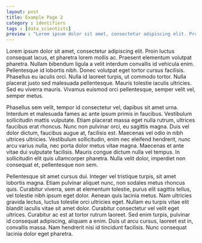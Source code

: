 ```yaml
---
layout: post
title: Example Page 2
category : identifiers
tags : [data_scientists]
preview : "Lorem ipsum dolor sit amet, consectetur adipiscing elit. Proin luctus consequat lacus, et pharetra lorem mollis ac. Praesent elementum volutpat pharetra."
---
```


Lorem ipsum dolor sit amet, consectetur adipiscing elit. Proin luctus consequat lacus, et pharetra lorem mollis ac. Praesent elementum volutpat pharetra. Nullam bibendum ligula a velit interdum convallis id vehicula enim. Pellentesque id lobortis nibh. Donec volutpat eget tortor cursus facilisis. Phasellus eu iaculis orci. Nulla id laoreet turpis, ut commodo tortor. Nulla placerat justo sed malesuada pellentesque. Mauris tolestie iaculis ultricies. Sed eu viverra mauris. Vivamus euismod orci pellentesque, semper velit vel, semper metus.

Phasellus sem velit, tempor id consectetur vel, dapibus sit amet urna. Interdum et malesuada fames ac ante ipsum primis in faucibus. Vestibulum sollicitudin mattis vulputate. Etiam placerat massa eget nulla rutrum, ultrices faucibus erat rhoncus. Nunc non pulvinar orci, eu sagittis magna. Duis vel dolor dictum, faucibus augue at, facilisis est. Maecenas vel odio in nibh ultrices ultricies. Vestibulum sollicitudin, enim nec eleifend hendrerit, nunc arcu varius nulla, nec porta dolor metus vitae magna. Maecenas et ante vitae dui vulputate facilisis. Mauris congue dictum nulla vel tempus. In sollicitudin elit quis ullamcorper pharetra. Nulla velit dolor, imperdiet non consequat et, pellentesque non sem.

Pellentesque sit amet cursus dui. Integer vel tristique turpis, sit amet lobortis magna. Etiam pulvinar aliquet nunc, non sodales metus rhoncus quis. Curabitur viverra, sem at elementum tolestie, purus elit sagittis tellus, vel tolestie nibh ipsum eget dolor. Aenean quis lacinia metus. Nam ultricies gravida lectus, luctus tolestie orci ultricies eget. Nullam eu turpis vitae elit blandit iaculis vitae sit amet dolor. Curabitur consectetur vel velit eget ultrices. Curabitur ac est at tortor rutrum laoreet. Sed enim turpis, pulvinar id consequat adipiscing, aliquam a enim. Duis ut arcu cursus, laoreet est in, convallis massa. Nam hendrerit nisi id tincidunt facilisis. Nunc consequat lacinia dolor eget pharetra.